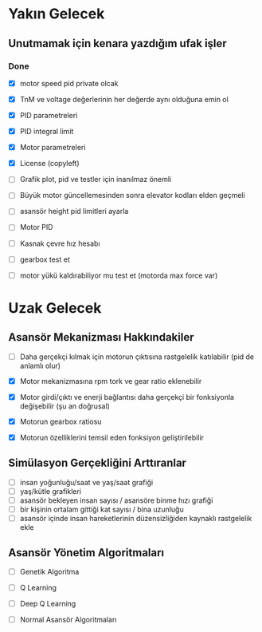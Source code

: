 # Yakın Gelecek

## Unutmamak için kenara yazdığım ufak işler
### Done
- [x] motor speed pid private olcak
- [x] TnM ve voltage değerlerinin her değerde aynı olduğuna emin ol
- [x] PID parametreleri
- [x] PID integral limit
- [x] Motor parametreleri
- [x] License (copyleft)

- [ ] Grafik plot, pid ve testler için inanılmaz önemli
- [ ] Büyük motor güncellemesinden sonra elevator kodları elden geçmeli
- [ ] asansör height pid limitleri ayarla
- [ ] Motor PID
- [ ] Kasnak çevre hız hesabı
- [ ] gearbox test et
- [ ] motor yükü kaldırabiliyor mu test et (motorda max force var)



# Uzak Gelecek
## Asansör Mekanizması Hakkındakiler
- [ ] Daha gerçekçi kılmak için motorun çıktısına rastgelelik katılabilir (pid de anlamlı olur)
- [x] Motor mekanizmasına rpm tork ve gear ratio eklenebilir
- [x] Motor girdi/çıktı ve enerji bağlantısı daha gerçekçi bir fonksiyonla değişebilir (şu an doğrusal)
- [x] Motorun gearbox ratiosu
- [x] Motorun özelliklerini temsil eden fonksiyon geliştirilebilir


## Simülasyon Gerçekliğini Arttıranlar
- [ ] insan yoğunluğu/saat ve yaş/saat grafiği
- [ ] yaş/kütle grafikleri 
- [ ] asansör bekleyen insan sayısı / asansöre binme hızı grafiği
- [ ] bir kişinin ortalam gittiği kat sayısı / bina uzunluğu
- [ ] asansör içinde insan hareketlerinin düzensizliğiden kaynaklı rastgelelik ekle

## Asansör Yönetim Algoritmaları
- [ ] Genetik Algoritma
- [ ] Q Learning
- [ ] Deep Q Learning
- [ ] Normal Asansör Algoritmaları



